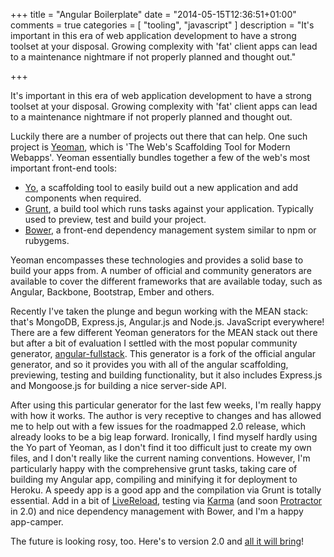 +++
title = "Angular Boilerplate"
date = "2014-05-15T12:36:51+01:00"
comments = true
categories = [
  "tooling",
  "javascript"
]
description = "It's important in this era of web application development to have a strong toolset at your disposal. Growing complexity with 'fat' client apps can lead to a maintenance nightmare if not properly planned and thought out."

+++

It's important in this era of web application development to have a strong toolset at your disposal. Growing complexity with 'fat' client apps can lead to a maintenance nightmare if not properly planned and thought out.

Luckily there are a number of projects out there that can help. One such project is [Yeoman](http://yeoman.io/), which is 'The Web's Scaffolding Tool for Modern Webapps'. Yeoman essentially bundles together a few of the web's most important front-end tools:

- [Yo](https://github.com/yeoman/yo), a scaffolding tool to easily build out a new application and add components when required.
- [Grunt](http://gruntjs.com/), a build tool which runs tasks against your application. Typically used to preview, test and build your project.
- [Bower](http://bower.io/), a front-end dependency management system similar to npm or rubygems.

<!-- more -->

Yeoman encompasses these technologies and provides a solid base to build your apps from. A number of official and community generators are available to cover the different frameworks that are available today, such as Angular, Backbone, Bootstrap, Ember and others.

Recently I've taken the plunge and begun working with the MEAN stack: that's MongoDB, Express.js, Angular.js and Node.js. JavaScript everywhere! There are a few different Yeoman generators for the MEAN stack out there but after a bit of evaluation I settled with the most popular community generator, [angular-fullstack](https://github.com/DaftMonk/generator-angular-fullstack). This generator is a fork of the official angular generator, and so it provides you with all of the angular scaffolding, previewing, testing and building functionality, but it also includes Express.js and Mongoose.js for building a nice server-side API.

After using this particular generator for the last few weeks, I'm really happy with how it works. The author is very receptive to changes and has allowed me to help out with a few issues for the roadmapped 2.0 release, which already looks to be a big leap forward. Ironically, I find myself hardly using the Yo part of Yeoman, as I don't find it too difficult just to create my own files, and I don't really like the current naming conventions. However, I'm particularly happy with the comprehensive grunt tasks, taking care of building my Angular app, compiling and minifying it for deployment to Heroku. A speedy app is a good app and the compilation via Grunt is totally essential. Add in a bit of [LiveReload](http://livereload.com/), testing via [Karma](http://karma-runner.github.io/) (and soon [Protractor](https://github.com/angular/protractor) in 2.0) and nice dependency management with Bower, and I'm a happy app-camper.

The future is looking rosy, too. Here's to version 2.0 and [all it will bring](https://github.com/DaftMonk/generator-angular-fullstack/issues/192)!
